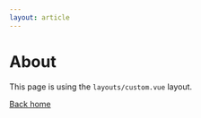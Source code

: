 ```yaml
---
layout: article
---
```


# About

This page is using the `layouts/custom.vue` layout.

[Back home](/)
